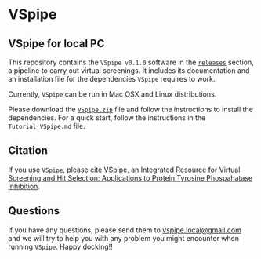 # VSpipe

## VSpipe for local PC

This repository contains the `VSpipe v0.1.0` software in the [`releases`](https://github.com/sabifo4/VSpipe/releases) section, a pipeline to carry out virtual screenings. It includes its documentation and an installation file for the dependencies `VSpipe` requires to work.

Currently, `VSpipe` can be run in Mac OSX and Linux distributions.

Please download the [`VSpipe.zip`](https://github.com/sabifo4/VSpipe/releases/download/v0.1.0/VSpipe.zip) file and follow the instructions to install the dependencies. For a quick start, follow the instructions in the `Tutorial_VSpipe.md` file. 

## Citation

If you use `VSpipe`, please cite [VSpipe, an Integrated Resource for Virtual Screening and Hit Selection: Applications to Protein Tyrosine Phospahatase Inhibition](http://www.mdpi.com/1420-3049/23/2/353/html).

## Questions

If you have any questions, please send them to [vspipe.local@gmail.com](mailto://vspipe.local@gmail.com) and we will try to help you with any problem you might encounter when running  `VSpipe`. Happy docking!!
